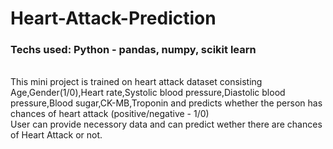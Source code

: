 # Heart-Attack-Prediction
<h3>Techs used: Python - pandas, numpy, scikit learn</h3> 
<br>
This mini project is trained on heart attack dataset consisting Age,Gender(1/0),Heart rate,Systolic blood pressure,Diastolic blood pressure,Blood sugar,CK-MB,Troponin and predicts whether the person has chances of heart attack (positive/negative - 1/0)
<br>
User can provide necessory data and can predict wether there are chances of Heart Attack or not.
